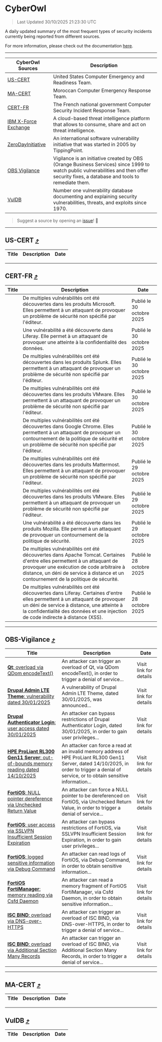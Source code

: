 
 <div id='top'></div>

# CyberOwl

 > Last Updated 30/10/2025 21:23:30 UTC
 
 A daily updated summary of the most frequent types of security incidents currently being reported from different sources.
 
 For more information, please check out the documentation [here](./docs/README.md).
 
 ---
 |CyberOwl Sources|Description|
 |---|---|
 |[US-CERT](#us-cert-arrow_heading_up)|United States Computer Emergency and Readiness Team.|
 |[MA-CERT](#ma-cert-arrow_heading_up)|Moroccan Computer Emergency Response Team.|
 |[CERT-FR](#cert-fr-arrow_heading_up)|The French national government Computer Security Incident Response Team.|
 |[IBM X-Force Exchange](#ibmcloud-arrow_heading_up)|A cloud-based threat intelligence platform that allows to consume, share and act on threat intelligence.|
 |[ZeroDayInitiative](#zerodayinitiative-arrow_heading_up)|An international software vulnerability initiative that was started in 2005 by TippingPoint.|
 |[OBS Vigilance](#obs-vigilance-arrow_heading_up)|Vigilance is an initiative created by OBS (Orange Business Services) since 1999 to watch public vulnerabilities and then offer security fixes, a database and tools to remediate them.|
 |[VulDB](#vuldb-arrow_heading_up)|Number one vulnerability database documenting and explaining security vulnerabilities, threats, and exploits since 1970.|
 
 > Suggest a source by opening an [issue](https://github.com/karimhabush/cyberowl/issues)! :raised_hands:
 ---

## US-CERT [:arrow_heading_up:](#cyberowl)

 |Title|Description|Date|
 |---|---|---|
 
 ---

## CERT-FR [:arrow_heading_up:](#cyberowl)

 |Title|Description|Date|
 |---|---|---|
 |[](https://www.cert.ssi.gouv.fr/avis/CERTFR-2025-AVI-0941/)|De multiples vulnérabilités ont été découvertes dans les produits Microsoft. Elles permettent à un attaquant de provoquer un problème de sécurité non spécifié par l'éditeur.|Publié le 30 octobre 2025|
 |[](https://www.cert.ssi.gouv.fr/avis/CERTFR-2025-AVI-0940/)|Une vulnérabilité a été découverte dans Liferay. Elle permet à un attaquant de provoquer une atteinte à la confidentialité des données.|Publié le 30 octobre 2025|
 |[](https://www.cert.ssi.gouv.fr/avis/CERTFR-2025-AVI-0939/)|De multiples vulnérabilités ont été découvertes dans les produits Splunk. Elles permettent à un attaquant de provoquer un problème de sécurité non spécifié par l'éditeur.|Publié le 30 octobre 2025|
 |[](https://www.cert.ssi.gouv.fr/avis/CERTFR-2025-AVI-0938/)|De multiples vulnérabilités ont été découvertes dans les produits VMware. Elles permettent à un attaquant de provoquer un problème de sécurité non spécifié par l'éditeur.|Publié le 30 octobre 2025|
 |[](https://www.cert.ssi.gouv.fr/avis/CERTFR-2025-AVI-0937/)|De multiples vulnérabilités ont été découvertes dans Google Chrome. Elles permettent à un attaquant de provoquer un contournement de la politique de sécurité et un problème de sécurité non spécifié par l'éditeur.|Publié le 30 octobre 2025|
 |[](https://www.cert.ssi.gouv.fr/avis/CERTFR-2025-AVI-0936/)|De multiples vulnérabilités ont été découvertes dans les produits Mattermost. Elles permettent à un attaquant de provoquer un problème de sécurité non spécifié par l'éditeur.|Publié le 29 octobre 2025|
 |[](https://www.cert.ssi.gouv.fr/avis/CERTFR-2025-AVI-0935/)|De multiples vulnérabilités ont été découvertes dans les produits VMware. Elles permettent à un attaquant de provoquer un problème de sécurité non spécifié par l'éditeur.|Publié le 29 octobre 2025|
 |[](https://www.cert.ssi.gouv.fr/avis/CERTFR-2025-AVI-0934/)|Une vulnérabilité a été découverte dans les produits Mozilla. Elle permet à un attaquant de provoquer un contournement de la politique de sécurité.|Publié le 29 octobre 2025|
 |[](https://www.cert.ssi.gouv.fr/avis/CERTFR-2025-AVI-0933/)|De multiples vulnérabilités ont été découvertes dans Apache Tomcat. Certaines d'entre elles permettent à un attaquant de provoquer une exécution de code arbitraire à distance, un déni de service à distance et un contournement de la politique de sécurité.|Publié le 28 octobre 2025|
 |[](https://www.cert.ssi.gouv.fr/avis/CERTFR-2025-AVI-0932/)|De multiples vulnérabilités ont été découvertes dans Liferay. Certaines d'entre elles permettent à un attaquant de provoquer un déni de service à distance, une atteinte à la confidentialité des données et une injection de code indirecte à distance (XSS).|Publié le 28 octobre 2025|
 
 ---

## OBS-Vigilance [:arrow_heading_up:](#cyberowl)

 |Title|Description|Date|
 |---|---|---|
 |[<a href="https://vigilance.fr/vulnerability/Qt-overload-via-QDom-encodeText-48502" class="noirorange"><b>Qt</b>: overload via QDom encodeText()</a>](https://vigilance.fr/vulnerability/Qt-overload-via-QDom-encodeText-48502)|An attacker can trigger an overload of Qt, via QDom encodeText(), in order to trigger a denial of service...|Visit link for details|
 |[<a href="https://vigilance.fr/vulnerability/Drupal-Admin-LTE-Theme-vulnerability-dated-30-01-2025-46239" class="noirorange"><b>Drupal Admin LTE Theme</b>: vulnerability dated 30/01/2025</a>](https://vigilance.fr/vulnerability/Drupal-Admin-LTE-Theme-vulnerability-dated-30-01-2025-46239)|A vulnerability of Drupal Admin LTE Theme, dated 30/01/2025, was announced...|Visit link for details|
 |[<a href="https://vigilance.fr/vulnerability/Drupal-Authenticator-Login-user-access-dated-30-01-2025-46238" class="noirorange"><b>Drupal Authenticator Login</b>: user access dated 30/01/2025</a>](https://vigilance.fr/vulnerability/Drupal-Authenticator-Login-user-access-dated-30-01-2025-46238)|An attacker can bypass restrictions of Drupal Authenticator Login, dated 30/01/2025, in order to gain user privileges...|Visit link for details|
 |[<a href="https://vigilance.fr/vulnerability/HPE-ProLiant-RL300-Gen11-Server-out-of-bounds-memory-reading-dated-14-10-2025-48463" class="noirorange"><b>HPE ProLiant RL300 Gen11 Server</b>: out-of-bounds memory reading dated 14/10/2025</a>](https://vigilance.fr/vulnerability/HPE-ProLiant-RL300-Gen11-Server-out-of-bounds-memory-reading-dated-14-10-2025-48463)|An attacker can force a read at an invalid memory address of HPE ProLiant RL300 Gen11 Server, dated 14/10/2025, in order to trigger a denial of service, or to obtain sensitive information...|Visit link for details|
 |[<a href="https://vigilance.fr/vulnerability/FortiOS-NULL-pointer-dereference-via-Unchecked-Return-Value-48458" class="noirorange"><b>FortiOS</b>: NULL pointer dereference via Unchecked Return Value</a>](https://vigilance.fr/vulnerability/FortiOS-NULL-pointer-dereference-via-Unchecked-Return-Value-48458)|An attacker can force a NULL pointer to be dereferenced on FortiOS, via Unchecked Return Value, in order to trigger a denial of service...|Visit link for details|
 |[<a href="https://vigilance.fr/vulnerability/FortiOS-user-access-via-SSLVPN-Insufficient-Session-Expiration-48452" class="noirorange"><b>FortiOS</b>: user access via SSLVPN Insufficient Session Expiration</a>](https://vigilance.fr/vulnerability/FortiOS-user-access-via-SSLVPN-Insufficient-Session-Expiration-48452)|An attacker can bypass restrictions of FortiOS, via SSLVPN Insufficient Session Expiration, in order to gain user privileges...|Visit link for details|
 |[<a href="https://vigilance.fr/vulnerability/FortiOS-logged-sensitive-information-via-Debug-Command-48451" class="noirorange"><b>FortiOS</b>: logged sensitive information via Debug Command</a>](https://vigilance.fr/vulnerability/FortiOS-logged-sensitive-information-via-Debug-Command-48451)|An attacker can read logs of FortiOS, via Debug Command, in order to obtain sensitive information...|Visit link for details|
 |[<a href="https://vigilance.fr/vulnerability/FortiOS-FortiManager-memory-reading-via-Csfd-Daemon-48448" class="noirorange"><b>FortiOS  FortiManager</b>: memory reading via Csfd Daemon</a>](https://vigilance.fr/vulnerability/FortiOS-FortiManager-memory-reading-via-Csfd-Daemon-48448)|An attacker can read a memory fragment of FortiOS  FortiManager, via Csfd Daemon, in order to obtain sensitive information...|Visit link for details|
 |[<a href="https://vigilance.fr/vulnerability/ISC-BIND-overload-via-DNS-over-HTTPS-46230" class="noirorange"><b>ISC BIND</b>: overload via DNS-over-HTTPS</a>](https://vigilance.fr/vulnerability/ISC-BIND-overload-via-DNS-over-HTTPS-46230)|An attacker can trigger an overload of ISC BIND, via DNS-over-HTTPS, in order to trigger a denial of service...|Visit link for details|
 |[<a href="https://vigilance.fr/vulnerability/ISC-BIND-overload-via-Additional-Section-Many-Records-46229" class="noirorange"><b>ISC BIND</b>: overload via Additional Section Many Records</a>](https://vigilance.fr/vulnerability/ISC-BIND-overload-via-Additional-Section-Many-Records-46229)|An attacker can trigger an overload of ISC BIND, via Additional Section Many Records, in order to trigger a denial of service...|Visit link for details|
 
 ---

## MA-CERT [:arrow_heading_up:](#cyberowl)

 |Title|Description|Date|
 |---|---|---|
 
 ---

## VulDB [:arrow_heading_up:](#cyberowl)

 |Title|Description|Date|
 |---|---|---|
 